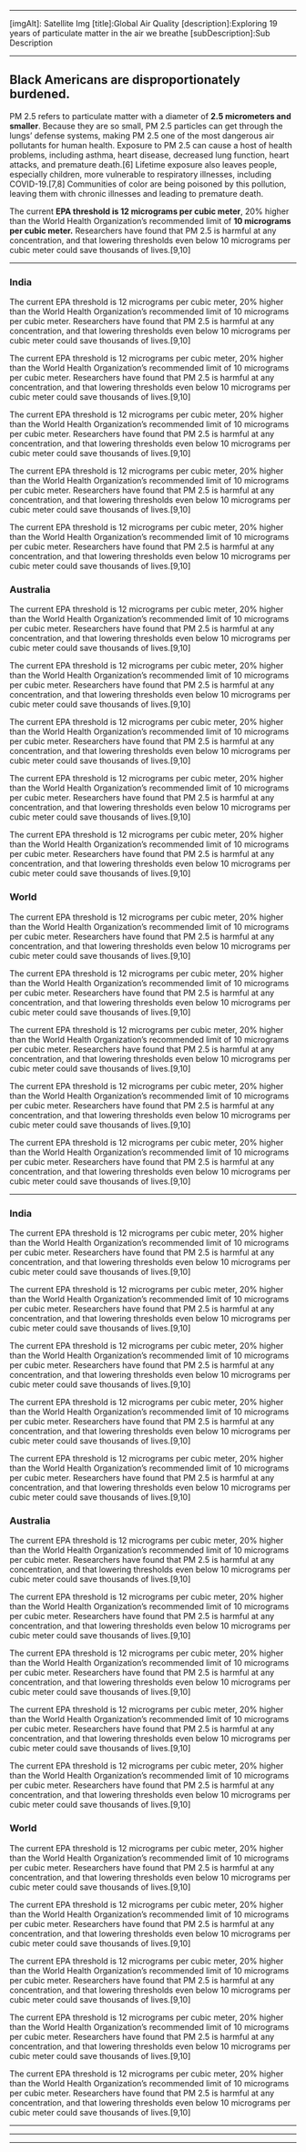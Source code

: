 [type]: simple

---
[sectionType]:hero
[subType]: full
[vPosition]: middle
[hPosition]: center
[img]: https://www.gstatic.com/prettyearth/assets/full/14617.jpg
[imgAlt]: Satellite Img
[title]:Global Air Quality
[description]:Exploring 19 years of particulate matter in the air we breathe
[subDescription]:Sub Description

---
[sectionType]:basic

## Black Americans are disproportionately burdened.

PM 2.5 refers to particulate matter with a diameter of **2.5 micrometers and smaller**. Because they are so small, PM 2.5 particles can get through the lungs’ defense systems, making PM 2.5 one of the most dangerous air pollutants for human health. Exposure to PM 2.5 can cause a host of health problems, including asthma, heart disease, decreased lung function, heart attacks, and premature death.[6] Lifetime exposure also leaves people, especially children, more vulnerable to respiratory illnesses, including COVID-19.[7,8] Communities of color are being poisoned by this pollution, leaving them with chronic illnesses and leading to premature death.

The current **EPA threshold is 12 micrograms per cubic meter**, 20% higher than the World Health Organization’s recommended limit of **10 micrograms per cubic meter.** Researchers have found that PM 2.5 is harmful at any concentration, and that lowering thresholds even below 10 micrograms per cubic meter could save thousands of lives.[9,10]

---
[id]:sidecar
[sectionType]:map
[subType]:sidecar
[center]:[15,48]
[layers]:[{"type":"Tile","source":{"type":"OSM"}}]
[zoom]:7
[disableInteractions]:["MouseWheelZoom"]
[sidecarPosition]:right
[sidecarSteps]:[[20.5937,78.9629,5],[-30.5662,130.7488,4],[66.1982,-30.1932,1]]

<div class="map-content">
    <h3>India</h3>
    <p>The current EPA threshold is 12 micrograms per cubic meter, 20% higher than the World Health Organization’s recommended limit of 10 micrograms per cubic meter. Researchers have found that PM 2.5 is harmful at any concentration, and that lowering thresholds even below 10 micrograms per cubic meter could save thousands of lives.[9,10]</p>
    <p>The current EPA threshold is 12 micrograms per cubic meter, 20% higher than the World Health Organization’s recommended limit of 10 micrograms per cubic meter. Researchers have found that PM 2.5 is harmful at any concentration, and that lowering thresholds even below 10 micrograms per cubic meter could save thousands of lives.[9,10]</p>
    <p>The current EPA threshold is 12 micrograms per cubic meter, 20% higher than the World Health Organization’s recommended limit of 10 micrograms per cubic meter. Researchers have found that PM 2.5 is harmful at any concentration, and that lowering thresholds even below 10 micrograms per cubic meter could save thousands of lives.[9,10]</p>
    <p>The current EPA threshold is 12 micrograms per cubic meter, 20% higher than the World Health Organization’s recommended limit of 10 micrograms per cubic meter. Researchers have found that PM 2.5 is harmful at any concentration, and that lowering thresholds even below 10 micrograms per cubic meter could save thousands of lives.[9,10]</p>
    <p>The current EPA threshold is 12 micrograms per cubic meter, 20% higher than the World Health Organization’s recommended limit of 10 micrograms per cubic meter. Researchers have found that PM 2.5 is harmful at any concentration, and that lowering thresholds even below 10 micrograms per cubic meter could save thousands of lives.[9,10]</p>
</div>

<div class="map-content">
    <h3>Australia</h3>
    <p>The current EPA threshold is 12 micrograms per cubic meter, 20% higher than the World Health Organization’s recommended limit of 10 micrograms per cubic meter. Researchers have found that PM 2.5 is harmful at any concentration, and that lowering thresholds even below 10 micrograms per cubic meter could save thousands of lives.[9,10]</p>
    <p>The current EPA threshold is 12 micrograms per cubic meter, 20% higher than the World Health Organization’s recommended limit of 10 micrograms per cubic meter. Researchers have found that PM 2.5 is harmful at any concentration, and that lowering thresholds even below 10 micrograms per cubic meter could save thousands of lives.[9,10]</p>
    <p>The current EPA threshold is 12 micrograms per cubic meter, 20% higher than the World Health Organization’s recommended limit of 10 micrograms per cubic meter. Researchers have found that PM 2.5 is harmful at any concentration, and that lowering thresholds even below 10 micrograms per cubic meter could save thousands of lives.[9,10]</p>
    <p>The current EPA threshold is 12 micrograms per cubic meter, 20% higher than the World Health Organization’s recommended limit of 10 micrograms per cubic meter. Researchers have found that PM 2.5 is harmful at any concentration, and that lowering thresholds even below 10 micrograms per cubic meter could save thousands of lives.[9,10]</p>
    <p>The current EPA threshold is 12 micrograms per cubic meter, 20% higher than the World Health Organization’s recommended limit of 10 micrograms per cubic meter. Researchers have found that PM 2.5 is harmful at any concentration, and that lowering thresholds even below 10 micrograms per cubic meter could save thousands of lives.[9,10]</p>
</div>

<div class="map-content">
    <h3>World</h3>
    <p>The current EPA threshold is 12 micrograms per cubic meter, 20% higher than the World Health Organization’s recommended limit of 10 micrograms per cubic meter. Researchers have found that PM 2.5 is harmful at any concentration, and that lowering thresholds even below 10 micrograms per cubic meter could save thousands of lives.[9,10]</p>
    <p>The current EPA threshold is 12 micrograms per cubic meter, 20% higher than the World Health Organization’s recommended limit of 10 micrograms per cubic meter. Researchers have found that PM 2.5 is harmful at any concentration, and that lowering thresholds even below 10 micrograms per cubic meter could save thousands of lives.[9,10]</p>
    <p>The current EPA threshold is 12 micrograms per cubic meter, 20% higher than the World Health Organization’s recommended limit of 10 micrograms per cubic meter. Researchers have found that PM 2.5 is harmful at any concentration, and that lowering thresholds even below 10 micrograms per cubic meter could save thousands of lives.[9,10]</p>
    <p>The current EPA threshold is 12 micrograms per cubic meter, 20% higher than the World Health Organization’s recommended limit of 10 micrograms per cubic meter. Researchers have found that PM 2.5 is harmful at any concentration, and that lowering thresholds even below 10 micrograms per cubic meter could save thousands of lives.[9,10]</p>
    <p>The current EPA threshold is 12 micrograms per cubic meter, 20% higher than the World Health Organization’s recommended limit of 10 micrograms per cubic meter. Researchers have found that PM 2.5 is harmful at any concentration, and that lowering thresholds even below 10 micrograms per cubic meter could save thousands of lives.[9,10]</p>
</div>


---
[id]:tour
[sectionType]:map
[subType]:tour
[center]:[15,48]
[layers]:[{"type":"Tile","source":{"type":"OSM"}}]
[zoom]:7
[disableInteractions]:["MouseWheelZoom"]
[sidecarPosition]:right
[tourVPosition]:middle
[tourHPosition]:left
[tourSteps]:[[20.5937,78.9629,5],[-30.5662,130.7488,4],[66.1982,-30.1932,1]]

<div class="map-content">
    <h3>India</h3>
    <p>The current EPA threshold is 12 micrograms per cubic meter, 20% higher than the World Health Organization’s recommended limit of 10 micrograms per cubic meter. Researchers have found that PM 2.5 is harmful at any concentration, and that lowering thresholds even below 10 micrograms per cubic meter could save thousands of lives.[9,10]</p>
    <p>The current EPA threshold is 12 micrograms per cubic meter, 20% higher than the World Health Organization’s recommended limit of 10 micrograms per cubic meter. Researchers have found that PM 2.5 is harmful at any concentration, and that lowering thresholds even below 10 micrograms per cubic meter could save thousands of lives.[9,10]</p>
    <p>The current EPA threshold is 12 micrograms per cubic meter, 20% higher than the World Health Organization’s recommended limit of 10 micrograms per cubic meter. Researchers have found that PM 2.5 is harmful at any concentration, and that lowering thresholds even below 10 micrograms per cubic meter could save thousands of lives.[9,10]</p>
    <p>The current EPA threshold is 12 micrograms per cubic meter, 20% higher than the World Health Organization’s recommended limit of 10 micrograms per cubic meter. Researchers have found that PM 2.5 is harmful at any concentration, and that lowering thresholds even below 10 micrograms per cubic meter could save thousands of lives.[9,10]</p>
    <p>The current EPA threshold is 12 micrograms per cubic meter, 20% higher than the World Health Organization’s recommended limit of 10 micrograms per cubic meter. Researchers have found that PM 2.5 is harmful at any concentration, and that lowering thresholds even below 10 micrograms per cubic meter could save thousands of lives.[9,10]</p>
</div>

<div class="map-content">
    <h3>Australia</h3>
    <p>The current EPA threshold is 12 micrograms per cubic meter, 20% higher than the World Health Organization’s recommended limit of 10 micrograms per cubic meter. Researchers have found that PM 2.5 is harmful at any concentration, and that lowering thresholds even below 10 micrograms per cubic meter could save thousands of lives.[9,10]</p>
    <p>The current EPA threshold is 12 micrograms per cubic meter, 20% higher than the World Health Organization’s recommended limit of 10 micrograms per cubic meter. Researchers have found that PM 2.5 is harmful at any concentration, and that lowering thresholds even below 10 micrograms per cubic meter could save thousands of lives.[9,10]</p>
    <p>The current EPA threshold is 12 micrograms per cubic meter, 20% higher than the World Health Organization’s recommended limit of 10 micrograms per cubic meter. Researchers have found that PM 2.5 is harmful at any concentration, and that lowering thresholds even below 10 micrograms per cubic meter could save thousands of lives.[9,10]</p>
    <p>The current EPA threshold is 12 micrograms per cubic meter, 20% higher than the World Health Organization’s recommended limit of 10 micrograms per cubic meter. Researchers have found that PM 2.5 is harmful at any concentration, and that lowering thresholds even below 10 micrograms per cubic meter could save thousands of lives.[9,10]</p>
    <p>The current EPA threshold is 12 micrograms per cubic meter, 20% higher than the World Health Organization’s recommended limit of 10 micrograms per cubic meter. Researchers have found that PM 2.5 is harmful at any concentration, and that lowering thresholds even below 10 micrograms per cubic meter could save thousands of lives.[9,10]</p>
</div>

<div class="map-content">
    <h3>World</h3>
    <p>The current EPA threshold is 12 micrograms per cubic meter, 20% higher than the World Health Organization’s recommended limit of 10 micrograms per cubic meter. Researchers have found that PM 2.5 is harmful at any concentration, and that lowering thresholds even below 10 micrograms per cubic meter could save thousands of lives.[9,10]</p>
    <p>The current EPA threshold is 12 micrograms per cubic meter, 20% higher than the World Health Organization’s recommended limit of 10 micrograms per cubic meter. Researchers have found that PM 2.5 is harmful at any concentration, and that lowering thresholds even below 10 micrograms per cubic meter could save thousands of lives.[9,10]</p>
    <p>The current EPA threshold is 12 micrograms per cubic meter, 20% higher than the World Health Organization’s recommended limit of 10 micrograms per cubic meter. Researchers have found that PM 2.5 is harmful at any concentration, and that lowering thresholds even below 10 micrograms per cubic meter could save thousands of lives.[9,10]</p>
    <p>The current EPA threshold is 12 micrograms per cubic meter, 20% higher than the World Health Organization’s recommended limit of 10 micrograms per cubic meter. Researchers have found that PM 2.5 is harmful at any concentration, and that lowering thresholds even below 10 micrograms per cubic meter could save thousands of lives.[9,10]</p>
    <p>The current EPA threshold is 12 micrograms per cubic meter, 20% higher than the World Health Organization’s recommended limit of 10 micrograms per cubic meter. Researchers have found that PM 2.5 is harmful at any concentration, and that lowering thresholds even below 10 micrograms per cubic meter could save thousands of lives.[9,10]</p>
</div>


---
[sectionType]:map
[subType]:full
[center]:[15,48]
[layers]:[{"type":"Tile","source":{"type":"OSM"}}]
[zoom]:7
[disableInteractions]:["MouseWheelZoom"]
[controls]:{"zoom":{}}

---
[sectionType]:map
[subType]:simple
[center]:[15,48]
[layers]:[{"type":"Tile","source":{"type":"OSM"}}]
[zoom]:7
[disableInteractions]:["MouseWheelZoom"]

---
[sectionType]:map
[subType]:container
[center]:[15,48]
[layers]:[{"type":"Tile","source":{"type":"OSM"}}]
[zoom]:7
[disableInteractions]:["MouseWheelZoom"]
